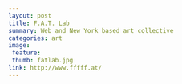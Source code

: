 ```yaml
---
layout: post
title: F.A.T. Lab
summary: Web and New York based art collective
categories: art
image:
 feature:
 thumb: fatlab.jpg
link: http://www.fffff.at/
---
```



